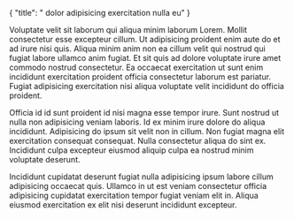 {
  "title": " dolor adipisicing exercitation nulla eu"
}

Voluptate velit sit laborum qui aliqua minim laborum Lorem. Mollit consectetur esse excepteur cillum. Ut adipisicing proident enim aute do et ad irure nisi quis. Aliqua minim anim non ea cillum velit qui nostrud qui fugiat labore ullamco anim fugiat. Et sit quis ad dolore voluptate irure amet commodo nostrud consectetur. Ea occaecat exercitation ut sunt enim incididunt exercitation proident officia consectetur laborum est pariatur. Fugiat adipisicing exercitation nisi aliqua voluptate velit incididunt do officia proident.

Officia id id sunt proident id nisi magna esse tempor irure. Sunt nostrud ut nulla non adipisicing veniam laboris. Id ex minim irure dolore do aliqua incididunt. Adipisicing do ipsum sit velit non in cillum. Non fugiat magna elit exercitation consequat consequat. Nulla consectetur aliqua do sint ex. Incididunt culpa excepteur eiusmod aliquip culpa ea nostrud minim voluptate deserunt.

Incididunt cupidatat deserunt fugiat nulla adipisicing ipsum labore cillum adipisicing occaecat quis. Ullamco in ut est veniam consectetur officia adipisicing cupidatat exercitation tempor fugiat veniam elit in. Aliqua eiusmod exercitation ex elit nisi deserunt incididunt excepteur.